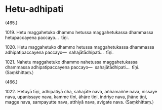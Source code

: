 # Hetu-adhipati

(465.)

1019\. Hetu maggahetuko dhammo hetussa maggahetukassa dhammassa hetupaccayena paccayo…  tīṇi.

1020\. Hetu maggahetuko dhammo hetussa maggahetukassa dhammassa adhipatipaccayena paccayo—  sahajātādhipati…  tīṇi.

1021\. Nahetu maggahetuko dhammo nahetussa maggahetukassa dhammassa adhipatipaccayena paccayo—  sahajātādhipati…  tīṇi. (Saṃkhittaṃ.)

(466.)

1022\. Hetuyā tīṇi, adhipatiyā cha, sahajāte nava, aññamaññe nava, nissaye nava, upanissaye nava, kamme tīṇi, āhāre tīṇi, indriye nava, jhāne tīṇi, magge nava, sampayutte nava, atthiyā nava, avigate nava. (Saṃkhittaṃ.)
